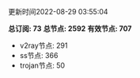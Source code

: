 更新时间2022-08-29 03:55:04

**总订阅: 73**
**总节点: 2592**
**有效节点: 707**
- v2ray节点: 291
- ss节点: 366
- trojan节点: 50
